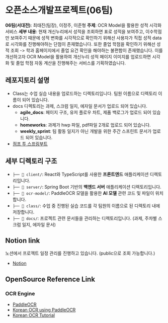 # 오픈소스개발프로젝트(06팀)

**06팀(서대전)**: 최태진(팀장), 이정주, 이준형
**주제**: OCR Model을 활용한 성적 시각화 서비스
**세부 내용**: 현재 개신누리에서 성적을 조회하면 표로 성적을 보여주고, 이수학점만 보여주기 때문에 성적 변화를 시각적으로 확인하기 위해선 사용자가 직접 성적 data로 시각화를 진행해야하는 단점이 존재했습니다.
또한 졸업 학점을 확인하기 위해선 성적 조회 -> 학과 홈페이지에서 졸업 요건 확인을 해야하는 불편함이 존재했습니다.
이를 개선하고자 OCR Model을 활용하여 개신누리 성적 페이지 이미지를 업로드하면 시각화 및 졸업 학점 자동 계산을 진행해주는 서비스를 기획하였습니다.

## 레포지토리 설명

- Class는 수업 실습 내용을 업로드하는 디렉토리입니다. 팀원 이름으로 디렉토리 이름이 되어 있습니다.
- docs 디렉토리는 과제, 스크럼 일지, 에자일 문서가 업로드 되어 있습니다.
  - **agile_docs**: 페이지 구조, 유저 플로우 차트, 제품 백로그가 업로드 되어 있습니다.
  - **homeworks**: 과제가 hwp 파일, pdf파일 2개로 업로드 되어 있습니다.
  - **weekly_sprint**: 팀 활동 일지가 아닌 개발을 위한 주간 스프린트 문서가 업로드 되어 있습니다.
- [점프 투 스프링부트](https://wikidocs.net/book/7601)

## 세부 디렉토리 구조

- `├── 📁 client/`: React와 TypeScript를 사용한 **프론트엔드** 애플리케이션 디렉토리입니다.
- `├── 📁 server/`: Spring Boot 기반의 **백엔드 서버** 애플리케이션 디렉토리입니다.
- `├── 📁 ocr-model/`: PaddleOCR 모델을 활용한 **AI 모델** 관련 코드 및 파일이 위치합니다.
- `├── 📁 class/`: 수업 중 진행된 실습 코드를 각 팀원의 이름으로 된 디렉토리 내에 저장합니다.
- `├── 📁 docs/`: 프로젝트 관련 문서들을 관리하는 디렉토리입니다. (과제, 주차별 스크럼 일지, 에자일 문서)

## Notion link

노션에서 프로젝트 일정 관리를 진행하고 있습니다.
(public으로 조회 가능합니다.)

- [Notion](https://www.notion.so/25-2-26578130257c803f8a5fcda3bd265ccc?source=copy_link)

## OpenSource Reference Link

### OCR Engine

- [PaddleOCR](https://github.com/PaddlePaddle/PaddleOCR)
- [Korean OCR using PaddleOCR](https://github.com/yunwoong7/korean_ocr_using_paddleOCR?tab=readme-ov-file)
- [Korean OCR Tutorial](https://yunwoong.tistory.com/249)

